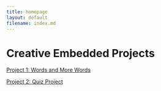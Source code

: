 ```yaml
---
title: homepage
layout: default
filename: index.md
--- 
```


# Creative Embedded Projects

[Project 1: Words and More Words](../installation_1)

[Project 2: Quiz Project](/_posts/project_2)
